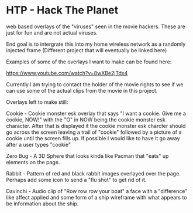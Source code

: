 HTP - Hack The Planet
===

web based overlays of the "viruses" seen in the movie hackers. These are just for fun and are not actual viruses.

End goal is to intergrate this into my home wireless network as a randomly injected frame (Different project that will eventually be linked here)

Examples of some of the overlays I want to make can be found here:

https://www.youtube.com/watch?v=8wXBe2jTdx4

Currently I am trying to contact the holder of the movie rights to see if we can use some of the actual clips from the movie in this project.

Overlays left to make still:

Cookie - Cookie monster esk overlay that says "I want a cookie. Give me a cookie, NOW!" with the "O" in NOW being the cookie monster esk character. After that is displayed it the cookie monster esk charcter should go across the screen leaving a trail of "cookie" followed by a picture of a cookie until the screen fills up. If possible I would like to have it go away after a user types "cookie"

Zero Bug - A 3D Sphere that looks kinda like Pacman that "eats" up elements on the page.

Rabbit - Pattern of red and black rabbit images overlayed over the page. Perhaps add some icon to send a "flu shot" to get rid of it.

Davinchi - Audio clip of "Row row row your boat" a face with a "difference" like affect applied and some form of a ship wireframe with what appears to be information about the ship.

